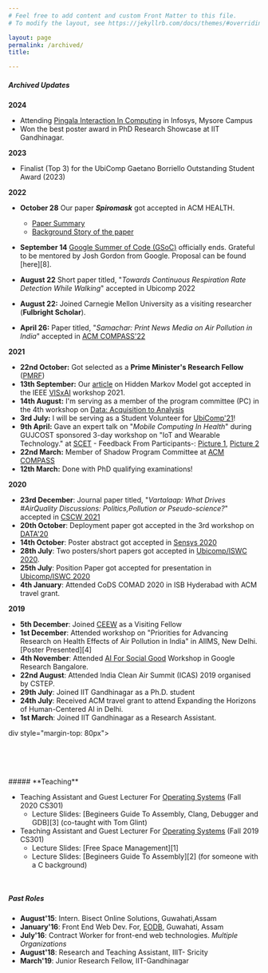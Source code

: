 ```yaml
---
# Feel free to add content and custom Front Matter to this file.
# To modify the layout, see https://jekyllrb.com/docs/themes/#overriding-theme-defaults

layout: page
permalink: /archived/
title:

---
```


##### **Archived Updates**
**2024**
- Attending [Pingala Interaction In Computing](https://event.india.acm.org/pic/home/) in Infosys, Mysore Campus
- Won the best poster award in PhD Research Showcase at IIT Gandhinagar.

**2023**
- Finalist (Top 3) for the UbiComp Gaetano Borriello Outstanding Student Award (2023)

**2022**
- **October 28** Our paper _**Spiromask**_ got accepted in ACM HEALTH.
    - [Paper Summary](https://twitter.com/nipun_batra/status/1586205718880739328)
    - [Background Story of the paper](https://twitter.com/rishihere/status/1586521223952928770)

- **September 14** [Google Summer of Code (GSoC)](https://summerofcode.withgoogle.com/) officially ends. Grateful to be mentored by Josh Gordon from Google. Proposal can be found [here][8].
- **August 22** Short paper titled, "*Towards Continuous Respiration Rate Detection While Walking*" accepted in Ubicomp 2022
- **August 22:** Joined Carnegie Mellon University as a visiting researcher (**Fulbright Scholar**).
- **April 26:** Paper titled, "*Samachar: Print News Media on Air Pollution in India*" accepted in [ACM COMPASS'22](https://compass.acm.org/)

**2021**
- **22nd October:** Got selected as a **Prime Minister's Research Fellow** ([PMRF](https://pmrf.in/))
- **13th September:** Our [article](https://nipunbatra.github.io/hmm/) on Hidden Markov Model got accepted in the IEEE [VISxAI](https://visxai.io/) workshop 2021.
- **14th August:** I'm serving as a member of the program committee (PC) in the 4th workshop on [Data: Acquisition to Analysis](https://data-workshop.github.io/DATA2021/)
- **3rd July:** I will be serving as a Student Volunteer for [UbiComp'21](https://ubicomp.org/ubicomp2021/)!
- **9th April:** Gave an expert talk on "*Mobile Computing In Health*" during GUJCOST sponsored 3-day workshop on "IoT and Wearable Technology." at [SCET](https://scet.ac.in/) - Feedback From Participants-: [Picture 1](/images/yay.png), [Picture 2](/images/feedback-scet.png)
- **22nd March:** Member of Shadow Program Committee at [ACM COMPASS](https://compass.acm.org/)
- **12th March:** Done with PhD qualifying examinations!

**2020**
- **23rd December**: Journal paper titled, "*Vartalaap: What Drives #AirQuality Discussions: Politics,Pollution or Pseudo-science?*" accepted in [CSCW 2021](https://cscw.acm.org/2021/)
- **20th October**: Deployment paper got accepted in the 3rd workshop on [DATA'20](https://workshopdata.github.io/DATA2020/)
- **14th October**: Poster abstract got accepted in [Sensys 2020](http://sensys.acm.org/2020/)
- **28th July**: Two posters/short papers got accepted in [Ubicomp/ISWC 2020](http://ubicomp.org/ubicomp2020).
- **25th July**: Position Paper got accepted for presentation in [Ubicomp/ISWC 2020](http://ubicomp.org/ubicomp2020)
- **4th January**: Attended CoDS COMAD 2020 in ISB Hyderabad with ACM travel grant.

**2019**
- **5th December**: Joined [CEEW](https://www.ceew.in) as a Visiting Fellow
- **1st December**: Attended workshop on "Priorities for Advancing Research on Health Effects of Air Pollution in India" in AIIMS, New Delhi. [Poster Presented][4]
- **4th November**: Attended [AI For Social Good](https://sites.google.com/view/aiforsocialgoodworkshop/home) Workshop in Google Research Bangalore.
- **22nd August**: Attended India Clean Air Summit (ICAS) 2019 organised by CSTEP.
- **29th July**: Joined IIT Gandhinagar as a Ph.D. student
- **24th July**: Received ACM travel grant to attend Expanding the Horizons of Human-Centered AI in Delhi.
- **1st March**: Joined IIT Gandhinagar as a Research Assistant.

div style="margin-top: 80px"></div>


<div style="margin-top: 80px"></div>
##### **Teaching**

- Teaching Assistant and Guest Lecturer For [Operating Systems](https://nipunbatra.github.io/os2020/) (Fall 2020 CS301)
	- Lecture Slides: [Begineers Guide To Assembly, Clang, Debugger and GDB][3] (co-taught with Tom Glint)
- Teaching Assistant and Guest Lecturer For [Operating Systems](https://nipunbatra.github.io/os2019/) (Fall 2019 CS301)
	- Lecture Slides: [Free Space Management][1]
	- Lecture Slides: [Begineers Guide To Assembly][2] (for someone with a C background)
<div style="margin-top: 50px"></div>

##### **Past Roles**

- <span class="cat">**August'15**: Intern. Bisect Online Solutions, Guwahati,Assam</span>
- <span class="cat">**January'16**: Front End Web Dev. For, [EODB](http://eodbassam.in), Guwahati, Assam</span>
- <span class="cat">**July'16**: Contract Worker for front-end web technologies. *Multiple Organizations*</span>
- <span class="cat">**August'18**: Research and Teaching Assistant, IIIT- Sricity</span>
- <span class="cat">**March'19**: Junior Research Fellow, IIT-Gandhinagar</span>
